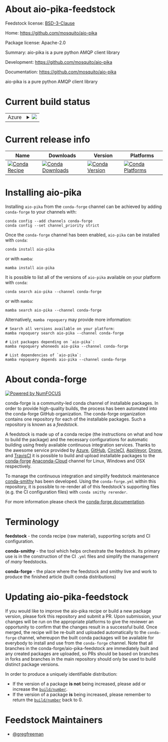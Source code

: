 About aio-pika-feedstock
========================

Feedstock license: [BSD-3-Clause](https://github.com/conda-forge/aio-pika-feedstock/blob/main/LICENSE.txt)

Home: https://github.com/mosquito/aio-pika

Package license: Apache-2.0

Summary: aio-pika is a pure python AMQP client library

Development: https://github.com/mosquito/aio-pika

Documentation: https://github.com/mosquito/aio-pika

aio-pika is a pure python AMQP client library


Current build status
====================


<table>
    
  <tr>
    <td>Azure</td>
    <td>
      <details>
        <summary>
          <a href="https://dev.azure.com/conda-forge/feedstock-builds/_build/latest?definitionId=7107&branchName=main">
            <img src="https://dev.azure.com/conda-forge/feedstock-builds/_apis/build/status/aio-pika-feedstock?branchName=main">
          </a>
        </summary>
        <table>
          <thead><tr><th>Variant</th><th>Status</th></tr></thead>
          <tbody><tr>
              <td>linux_64_python3.10.____cpython</td>
              <td>
                <a href="https://dev.azure.com/conda-forge/feedstock-builds/_build/latest?definitionId=7107&branchName=main">
                  <img src="https://dev.azure.com/conda-forge/feedstock-builds/_apis/build/status/aio-pika-feedstock?branchName=main&jobName=linux&configuration=linux%20linux_64_python3.10.____cpython" alt="variant">
                </a>
              </td>
            </tr><tr>
              <td>linux_64_python3.11.____cpython</td>
              <td>
                <a href="https://dev.azure.com/conda-forge/feedstock-builds/_build/latest?definitionId=7107&branchName=main">
                  <img src="https://dev.azure.com/conda-forge/feedstock-builds/_apis/build/status/aio-pika-feedstock?branchName=main&jobName=linux&configuration=linux%20linux_64_python3.11.____cpython" alt="variant">
                </a>
              </td>
            </tr><tr>
              <td>linux_64_python3.8.____73_pypy</td>
              <td>
                <a href="https://dev.azure.com/conda-forge/feedstock-builds/_build/latest?definitionId=7107&branchName=main">
                  <img src="https://dev.azure.com/conda-forge/feedstock-builds/_apis/build/status/aio-pika-feedstock?branchName=main&jobName=linux&configuration=linux%20linux_64_python3.8.____73_pypy" alt="variant">
                </a>
              </td>
            </tr><tr>
              <td>linux_64_python3.8.____cpython</td>
              <td>
                <a href="https://dev.azure.com/conda-forge/feedstock-builds/_build/latest?definitionId=7107&branchName=main">
                  <img src="https://dev.azure.com/conda-forge/feedstock-builds/_apis/build/status/aio-pika-feedstock?branchName=main&jobName=linux&configuration=linux%20linux_64_python3.8.____cpython" alt="variant">
                </a>
              </td>
            </tr><tr>
              <td>linux_64_python3.9.____73_pypy</td>
              <td>
                <a href="https://dev.azure.com/conda-forge/feedstock-builds/_build/latest?definitionId=7107&branchName=main">
                  <img src="https://dev.azure.com/conda-forge/feedstock-builds/_apis/build/status/aio-pika-feedstock?branchName=main&jobName=linux&configuration=linux%20linux_64_python3.9.____73_pypy" alt="variant">
                </a>
              </td>
            </tr><tr>
              <td>linux_64_python3.9.____cpython</td>
              <td>
                <a href="https://dev.azure.com/conda-forge/feedstock-builds/_build/latest?definitionId=7107&branchName=main">
                  <img src="https://dev.azure.com/conda-forge/feedstock-builds/_apis/build/status/aio-pika-feedstock?branchName=main&jobName=linux&configuration=linux%20linux_64_python3.9.____cpython" alt="variant">
                </a>
              </td>
            </tr><tr>
              <td>osx_64_python3.10.____cpython</td>
              <td>
                <a href="https://dev.azure.com/conda-forge/feedstock-builds/_build/latest?definitionId=7107&branchName=main">
                  <img src="https://dev.azure.com/conda-forge/feedstock-builds/_apis/build/status/aio-pika-feedstock?branchName=main&jobName=osx&configuration=osx%20osx_64_python3.10.____cpython" alt="variant">
                </a>
              </td>
            </tr><tr>
              <td>osx_64_python3.11.____cpython</td>
              <td>
                <a href="https://dev.azure.com/conda-forge/feedstock-builds/_build/latest?definitionId=7107&branchName=main">
                  <img src="https://dev.azure.com/conda-forge/feedstock-builds/_apis/build/status/aio-pika-feedstock?branchName=main&jobName=osx&configuration=osx%20osx_64_python3.11.____cpython" alt="variant">
                </a>
              </td>
            </tr><tr>
              <td>osx_64_python3.8.____73_pypy</td>
              <td>
                <a href="https://dev.azure.com/conda-forge/feedstock-builds/_build/latest?definitionId=7107&branchName=main">
                  <img src="https://dev.azure.com/conda-forge/feedstock-builds/_apis/build/status/aio-pika-feedstock?branchName=main&jobName=osx&configuration=osx%20osx_64_python3.8.____73_pypy" alt="variant">
                </a>
              </td>
            </tr><tr>
              <td>osx_64_python3.8.____cpython</td>
              <td>
                <a href="https://dev.azure.com/conda-forge/feedstock-builds/_build/latest?definitionId=7107&branchName=main">
                  <img src="https://dev.azure.com/conda-forge/feedstock-builds/_apis/build/status/aio-pika-feedstock?branchName=main&jobName=osx&configuration=osx%20osx_64_python3.8.____cpython" alt="variant">
                </a>
              </td>
            </tr><tr>
              <td>osx_64_python3.9.____73_pypy</td>
              <td>
                <a href="https://dev.azure.com/conda-forge/feedstock-builds/_build/latest?definitionId=7107&branchName=main">
                  <img src="https://dev.azure.com/conda-forge/feedstock-builds/_apis/build/status/aio-pika-feedstock?branchName=main&jobName=osx&configuration=osx%20osx_64_python3.9.____73_pypy" alt="variant">
                </a>
              </td>
            </tr><tr>
              <td>osx_64_python3.9.____cpython</td>
              <td>
                <a href="https://dev.azure.com/conda-forge/feedstock-builds/_build/latest?definitionId=7107&branchName=main">
                  <img src="https://dev.azure.com/conda-forge/feedstock-builds/_apis/build/status/aio-pika-feedstock?branchName=main&jobName=osx&configuration=osx%20osx_64_python3.9.____cpython" alt="variant">
                </a>
              </td>
            </tr><tr>
              <td>win_64_python3.10.____cpython</td>
              <td>
                <a href="https://dev.azure.com/conda-forge/feedstock-builds/_build/latest?definitionId=7107&branchName=main">
                  <img src="https://dev.azure.com/conda-forge/feedstock-builds/_apis/build/status/aio-pika-feedstock?branchName=main&jobName=win&configuration=win%20win_64_python3.10.____cpython" alt="variant">
                </a>
              </td>
            </tr><tr>
              <td>win_64_python3.11.____cpython</td>
              <td>
                <a href="https://dev.azure.com/conda-forge/feedstock-builds/_build/latest?definitionId=7107&branchName=main">
                  <img src="https://dev.azure.com/conda-forge/feedstock-builds/_apis/build/status/aio-pika-feedstock?branchName=main&jobName=win&configuration=win%20win_64_python3.11.____cpython" alt="variant">
                </a>
              </td>
            </tr><tr>
              <td>win_64_python3.8.____73_pypy</td>
              <td>
                <a href="https://dev.azure.com/conda-forge/feedstock-builds/_build/latest?definitionId=7107&branchName=main">
                  <img src="https://dev.azure.com/conda-forge/feedstock-builds/_apis/build/status/aio-pika-feedstock?branchName=main&jobName=win&configuration=win%20win_64_python3.8.____73_pypy" alt="variant">
                </a>
              </td>
            </tr><tr>
              <td>win_64_python3.8.____cpython</td>
              <td>
                <a href="https://dev.azure.com/conda-forge/feedstock-builds/_build/latest?definitionId=7107&branchName=main">
                  <img src="https://dev.azure.com/conda-forge/feedstock-builds/_apis/build/status/aio-pika-feedstock?branchName=main&jobName=win&configuration=win%20win_64_python3.8.____cpython" alt="variant">
                </a>
              </td>
            </tr><tr>
              <td>win_64_python3.9.____73_pypy</td>
              <td>
                <a href="https://dev.azure.com/conda-forge/feedstock-builds/_build/latest?definitionId=7107&branchName=main">
                  <img src="https://dev.azure.com/conda-forge/feedstock-builds/_apis/build/status/aio-pika-feedstock?branchName=main&jobName=win&configuration=win%20win_64_python3.9.____73_pypy" alt="variant">
                </a>
              </td>
            </tr><tr>
              <td>win_64_python3.9.____cpython</td>
              <td>
                <a href="https://dev.azure.com/conda-forge/feedstock-builds/_build/latest?definitionId=7107&branchName=main">
                  <img src="https://dev.azure.com/conda-forge/feedstock-builds/_apis/build/status/aio-pika-feedstock?branchName=main&jobName=win&configuration=win%20win_64_python3.9.____cpython" alt="variant">
                </a>
              </td>
            </tr>
          </tbody>
        </table>
      </details>
    </td>
  </tr>
</table>

Current release info
====================

| Name | Downloads | Version | Platforms |
| --- | --- | --- | --- |
| [![Conda Recipe](https://img.shields.io/badge/recipe-aio--pika-green.svg)](https://anaconda.org/conda-forge/aio-pika) | [![Conda Downloads](https://img.shields.io/conda/dn/conda-forge/aio-pika.svg)](https://anaconda.org/conda-forge/aio-pika) | [![Conda Version](https://img.shields.io/conda/vn/conda-forge/aio-pika.svg)](https://anaconda.org/conda-forge/aio-pika) | [![Conda Platforms](https://img.shields.io/conda/pn/conda-forge/aio-pika.svg)](https://anaconda.org/conda-forge/aio-pika) |

Installing aio-pika
===================

Installing `aio-pika` from the `conda-forge` channel can be achieved by adding `conda-forge` to your channels with:

```
conda config --add channels conda-forge
conda config --set channel_priority strict
```

Once the `conda-forge` channel has been enabled, `aio-pika` can be installed with `conda`:

```
conda install aio-pika
```

or with `mamba`:

```
mamba install aio-pika
```

It is possible to list all of the versions of `aio-pika` available on your platform with `conda`:

```
conda search aio-pika --channel conda-forge
```

or with `mamba`:

```
mamba search aio-pika --channel conda-forge
```

Alternatively, `mamba repoquery` may provide more information:

```
# Search all versions available on your platform:
mamba repoquery search aio-pika --channel conda-forge

# List packages depending on `aio-pika`:
mamba repoquery whoneeds aio-pika --channel conda-forge

# List dependencies of `aio-pika`:
mamba repoquery depends aio-pika --channel conda-forge
```


About conda-forge
=================

[![Powered by
NumFOCUS](https://img.shields.io/badge/powered%20by-NumFOCUS-orange.svg?style=flat&colorA=E1523D&colorB=007D8A)](https://numfocus.org)

conda-forge is a community-led conda channel of installable packages.
In order to provide high-quality builds, the process has been automated into the
conda-forge GitHub organization. The conda-forge organization contains one repository
for each of the installable packages. Such a repository is known as a *feedstock*.

A feedstock is made up of a conda recipe (the instructions on what and how to build
the package) and the necessary configurations for automatic building using freely
available continuous integration services. Thanks to the awesome service provided by
[Azure](https://azure.microsoft.com/en-us/services/devops/), [GitHub](https://github.com/),
[CircleCI](https://circleci.com/), [AppVeyor](https://www.appveyor.com/),
[Drone](https://cloud.drone.io/welcome), and [TravisCI](https://travis-ci.com/)
it is possible to build and upload installable packages to the
[conda-forge](https://anaconda.org/conda-forge) [Anaconda-Cloud](https://anaconda.org/)
channel for Linux, Windows and OSX respectively.

To manage the continuous integration and simplify feedstock maintenance
[conda-smithy](https://github.com/conda-forge/conda-smithy) has been developed.
Using the ``conda-forge.yml`` within this repository, it is possible to re-render all of
this feedstock's supporting files (e.g. the CI configuration files) with ``conda smithy rerender``.

For more information please check the [conda-forge documentation](https://conda-forge.org/docs/).

Terminology
===========

**feedstock** - the conda recipe (raw material), supporting scripts and CI configuration.

**conda-smithy** - the tool which helps orchestrate the feedstock.
                   Its primary use is in the construction of the CI ``.yml`` files
                   and simplify the management of *many* feedstocks.

**conda-forge** - the place where the feedstock and smithy live and work to
                  produce the finished article (built conda distributions)


Updating aio-pika-feedstock
===========================

If you would like to improve the aio-pika recipe or build a new
package version, please fork this repository and submit a PR. Upon submission,
your changes will be run on the appropriate platforms to give the reviewer an
opportunity to confirm that the changes result in a successful build. Once
merged, the recipe will be re-built and uploaded automatically to the
`conda-forge` channel, whereupon the built conda packages will be available for
everybody to install and use from the `conda-forge` channel.
Note that all branches in the conda-forge/aio-pika-feedstock are
immediately built and any created packages are uploaded, so PRs should be based
on branches in forks and branches in the main repository should only be used to
build distinct package versions.

In order to produce a uniquely identifiable distribution:
 * If the version of a package **is not** being increased, please add or increase
   the [``build/number``](https://docs.conda.io/projects/conda-build/en/latest/resources/define-metadata.html#build-number-and-string).
 * If the version of a package **is** being increased, please remember to return
   the [``build/number``](https://docs.conda.io/projects/conda-build/en/latest/resources/define-metadata.html#build-number-and-string)
   back to 0.

Feedstock Maintainers
=====================

* [@gregfreeman](https://github.com/gregfreeman/)


